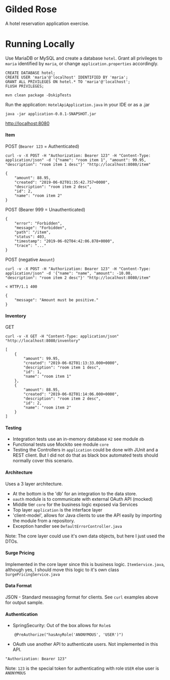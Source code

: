 # Gilded Rose 

A hotel reservation application exercise.

# Running Locally

Use MariaDB or MySQL and create a database `hotel`. Grant all privileges to `maria` identified by `maria`, or change `application.properties` accordingly.

```
CREATE DATABASE hotel;
CREATE USER 'maria'@'localhost' IDENTIFIED BY 'maria';
GRANT ALL PRIVILEGES ON hotel.* TO 'maria'@'localhost';
FLUSH PRIVILEGES;

```


`mvn clean package -DskipTests`

Run the application: `HotelApiApplication.java` in your IDE or as a .jar

```
java -jar application-0.0.1-SNAPSHOT.jar
```

[http://localhost:8080]()


#### Item


POST (`Bearer 123` = Authenticated)

```
curl -v -X POST -H "Authorization: Bearer 123" -H "Content-Type: application/json" -d '{"name": "room item 1", "amount": 99.95, "description": "room item 1 desc"}' "http://localhost:8080/item"
```

```
{
    "amount": 88.95,
    "created": "2019-06-02T01:35:42.757+0000",
    "description": "room item 2 desc",
    "id": 2,
    "name": "room item 2"
}

```

POST (Bearer 999 = Unauthenticated) 

```
{
    "error": "Forbidden",
    "message": "Forbidden",
    "path": "/item",
    "status": 403,
    "timestamp": "2019-06-02T04:42:06.878+0000",
    "trace": "..."
}
```


POST (negative `Amount`) 
```
curl -v -X POST -H "Authorization: Bearer 123" -H "Content-Type: application/json" -d '{"name": "name", "amount": -10.00, "description": "room item 2 desc"}' "http://localhost:8080/item"
```

```
< HTTP/1.1 400
 
{
    "message": "Amount must be positive."
}

```

#### Inventory
GET

```
curl -v -X GET -H "Content-Type: application/json" "http://localhost:8080/inventory"

```


```
[
    {
        "amount": 99.95,
        "created": "2019-06-02T01:13:33.000+0000",
        "description": "room item 1 desc",
        "id": 1,
        "name": "room item 1"
    },
    {
        "amount": 88.95,
        "created": "2019-06-02T01:14:06.000+0000",
        "description": "room item 2 desc",
        "id": 2,
        "name": "room item 2"
    }
]

```

#### Testing
- Integration tests use an in-memory database `H2` see module `db`
- Functional tests use Mockito see module `core`
- Testing the Controllers in `application` could be done with JUnit and a REST client. But
I did not do that as black box automated tests should normally cover this scenario.


#### Architecture
Uses a 3 layer architecture. 
- At the bottom is the 'db' for an integration to the data store.
- `oauth` module is to communicate with external OAuth API (mocked)
- Middle tier `core` for the business logic exposed via Services
- Top layer `application` is the interface layer
- 'client-model', allows for Java clients to use the API easily by importing the module from a repository.
- Exception handler see `DefaultErrorController.java`

Note: The core layer could use it's own data objects, but here I just used
the DTOs.

#### Surge Pricing
Implemented in the core layer since this is business logic. `ItemService.java`, although yes, I should move this logic to it's
own class `SurgePricingService.java`

#### Data Format
JSON - Standard messaging format for clients. See `curl` examples above for output sample.

#### Authentication
- SpringSecurity: Out of the box allows for `Role`s 
```
    @PreAuthorize("hasAnyRole('ANONYMOUS', 'USER')")

```

- OAuth use another API to authenticate users. Not implemented in this API.

```
"Authorization: Bearer 123"
```

Note: `123` is the special token for authenticating with role `USER` else user
is `ANONYMOUS`

